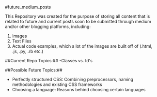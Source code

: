 #future_medium_posts

This Repository was created for the purpose of storing all content that is related to future and current posts soon to be submitted through medium and/or other blogging platforms, including:
1. Images
2. Text Files
3. Actual code examples, which a lot of the images are built off of (.html, .js, .py, .rb etc.)

##Current Repo Topics:##
-Classes vs. Id's

##Possible Future Topics:##
* Perfectly structured CSS: Combining preprocessors, naming methodologies and existing CSS frameworks
* Choosing a language: Reasons behind choosing certain languages 

